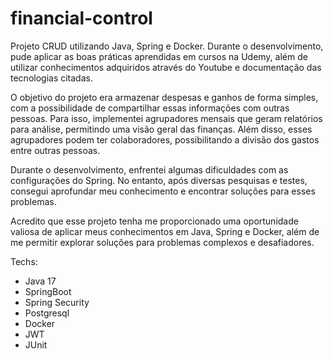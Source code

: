 ﻿# financial-control

Projeto CRUD utilizando Java, Spring e Docker. Durante o desenvolvimento, pude aplicar as boas práticas aprendidas em cursos na Udemy, além de utilizar conhecimentos adquiridos através do Youtube e documentação das tecnologias citadas.

O objetivo do projeto era armazenar despesas e ganhos de forma simples, com a possibilidade de compartilhar essas informações com outras pessoas. Para isso, implementei agrupadores mensais que geram relatórios para análise, permitindo uma visão geral das finanças. Além disso, esses agrupadores podem ter colaboradores, possibilitando a divisão dos gastos entre outras pessoas.

Durante o desenvolvimento, enfrentei algumas dificuldades com as configurações do Spring. No entanto, após diversas pesquisas e testes, consegui aprofundar meu conhecimento e encontrar soluções para esses problemas.

Acredito que esse projeto tenha me proporcionado uma oportunidade valiosa de aplicar meus conhecimentos em Java, Spring e Docker, além de me permitir explorar soluções para problemas complexos e desafiadores.

Techs:
 - Java 17
 - SpringBoot
 - Spring Security
 - Postgresql
 - Docker
 - JWT
 - JUnit
